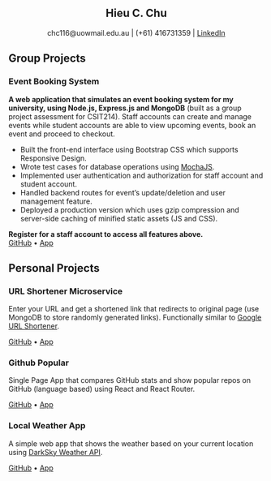 <h2 align="center" class="name">Hieu C. Chu</h2>
<p align="center">
  chc116@uowmail.edu.au |
  (+61) 416731359 |   
  <a href="https://www.linkedin.com/in/hieucchu/" alt="linked-in">LinkedIn</a> 
</p>  

## Group Projects
### Event Booking System
**A web application that simulates an event booking system for my university, using Node.js, Express.js and MongoDB** (built as a group project assessment for CSIT214). Staff accounts can create and manage events while student accounts are able to view upcoming events, book an event and proceed to checkout.
- Built the front-end interface using Bootstrap CSS which supports Responsive Design.  
- Wrote test cases for database operations using [MochaJS](https://mochajs.org/).  
- Implemented user authentication and authorization for staff account and student account.  
- Handled backend routes for event’s update/deletion and user management feature.
- Deployed a production version which uses gzip compression and server-side caching of minified static assets (JS and CSS).  

**Register for a staff account to access all features above.**  
[GitHub](https://github.com/aaazureee/uow-event) •
[App](https://uow-event.herokuapp.com)
  
## Personal Projects
### URL Shortener Microservice
Enter your URL and get a shortened link that redirects to original page (use MongoDB to store randomly generated links). Functionally similar to [Google URL Shortener](https://goo.gl).  

[GitHub](https://github.com/aaazureee/url-shortener) •
[App](https://link-sh.herokuapp.com)

### Github Popular
Single Page App that compares GitHub stats and show popular repos on GitHub (language based) using React and React Router.  

[GitHub](https://github.com/aaazureee/gh-battle-popular) •
[App](https://gh-battle-popular.firebaseapp.com)

### Local Weather App
A simple web app that shows the weather based on your current location using [DarkSky Weather API](https://darksky.net/dev).

[GitHub](https://github.com/aaazureee/local-weather) •
[App](https://aaazureee.github.io/local-weather)
